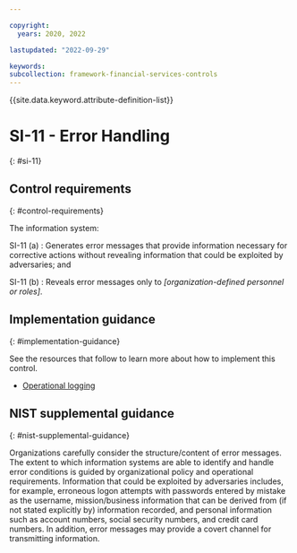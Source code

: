 ```yaml
---

copyright:
  years: 2020, 2022

lastupdated: "2022-09-29"

keywords: 
subcollection: framework-financial-services-controls
---
```


{{site.data.keyword.attribute-definition-list}}

               
# SI-11 - Error Handling
{: #si-11}

## Control requirements
{: #control-requirements}

The information system:

SI-11 (a)
    : Generates error messages that provide information necessary for corrective actions without revealing information that could be exploited by adversaries; and

SI-11 (b)
    : Reveals error messages only to _[organization-defined personnel or roles]_.

## Implementation guidance
{: #implementation-guidance}

See the resources that follow to learn more about how to implement this control.

- [Operational logging](/docs/framework-financial-services?topic=framework-financial-services-shared-logging-operational)

## NIST supplemental guidance
{: #nist-supplemental-guidance}

Organizations carefully consider the structure/content of error messages. The extent to which information systems are able to identify and handle error conditions is guided by organizational policy and operational requirements. Information that could be exploited by adversaries includes, for example, erroneous logon attempts with passwords entered by mistake as the username, mission/business information that can be derived from (if not stated explicitly by) information recorded, and personal information such as account numbers, social security numbers, and credit card numbers. In addition, error messages may provide a covert channel for transmitting information.



